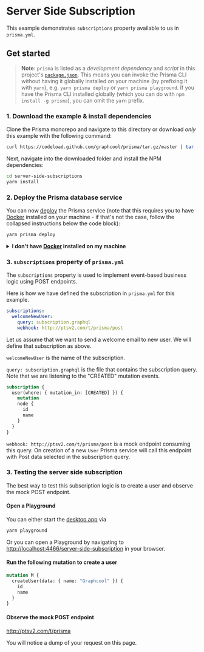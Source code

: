 # Server Side Subscription

This example demonstrates `subscriptions` property available to us in `prisma.yml`.

## Get started

> **Note**: `prisma` is listed as a _development dependency_ and _script_ in this project's [`package.json`](./package.json). This means you can invoke the Prisma CLI without having it globally installed on your machine (by prefixing it with `yarn`), e.g. `yarn prisma deploy` or `yarn prisma playground`. If you have the Prisma CLI installed globally (which you can do with `npm install -g prisma`), you can omit the `yarn` prefix.

### 1. Download the example & install dependencies

Clone the Prisma monorepo and navigate to this directory or download _only_ this example with the following command:

```sh
curl https://codeload.github.com/graphcool/prisma/tar.gz/master | tar -xz --strip=2 prisma-master/examples/server-side-subscriptions
```

Next, navigate into the downloaded folder and install the NPM dependencies:

```sh
cd server-side-subscriptions
yarn install
```

### 2. Deploy the Prisma database service

You can now [deploy](https://www.prismagraphql.com/docs/reference/cli-command-reference/database-service/prisma-deploy-kee1iedaov) the Prisma service (note that this requires you to have [Docker](https://www.docker.com) installed on your machine - if that's not the case, follow the collapsed instructions below the code block):

```sh
yarn prisma deploy
```

<details>
 <summary><strong>I don't have <a href="https://www.docker.com">Docker</a> installed on my machine</strong></summary>

To deploy your service to a public cluster (rather than locally with Docker), you need to perform the following steps:

1.  Remove the `cluster` property from `prisma.yml`
1.  Run `yarn prisma deploy`
1.  When prompted by the CLI, select a public cluster (e.g. `prisma-eu1` or `prisma-us1`)
1.  Replace the [`endpoint`](./src/index.js#L23) in `index.js` with the HTTP endpoint that was printed after the previous command

</details>

### 3. `subscriptions` property of `prisma.yml`

The `subscriptions` property is used to implement event-based business logic using POST endpoints.

Here is how we have defined the subscription in `prisma.yml` for this example.

```yml
subscriptions:
  welcomeNewUser:
    query: subscription.graphql
    webhook: http://ptsv2.com/t/prisma/post
```

Let us assume that we want to send a welcome email to new user. We will define that subscription as above.

`welcomeNewUser` is the name of the subscription.

`query: subscription.graphql` is the file that contains the subscription query. Note that we are listening to the "CREATED" mutation events.

```graphql
subscription {
  user(where: { mutation_in: [CREATED] }) {
    mutation
    node {
      id
      name
    }
  }
}
```

`webhook: http://ptsv2.com/t/prisma/post` is a mock endpoint consuming this query. On creation of a new `User` Prisma service will call this endpoint with Post data selected in the subscription query.

### 3. Testing the server side subscription

The best way to test this subscription logic is to create a user and observe the mock POST endpoint.

#### Open a Playground

You can either start the [desktop app](https://github.com/graphcool/graphql-playground) via

```sh
yarn playground
```

Or you can open a Playground by navigating to [http://localhost:4466/server-side-subscription](http://localhost:4466/server-side-subscription) in your browser.

#### Run the following mutation to create a user

```graphql
mutation M {
  createUser(data: { name: "Graphcool" }) {
    id
    name
  }
}
```

#### Observe the mock POST endpoint

http://ptsv2.com/t/prisma

You will notice a dump of your request on this page.
